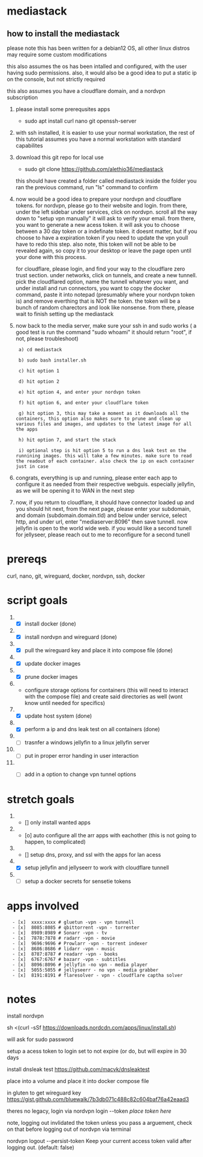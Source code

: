# mediastack
## how to install the mediastack
please note this has been written for a debian12 OS, all other linux distros may require some custom modifications

this also assumes the os has been intalled and configured, with the user having sudo permissions. also, it would also be a good idea to put a static ip on the console, but not strictly required

this also assumes you have a cloudflare domain, and a nordvpn subscription

1) please install some prerequsites apps
   - sudo apt install curl nano git openssh-server

2) with ssh installed, it is easier to use your normal workstation, the rest of this tutorial assumes you have a normal workstation with standard capabilites

3) download this git repo for local use
    - sudo git clone https://github.com/alethio36/mediastack
      
   this should have created a folder called mediastack inside the folder you ran the previous command, run "ls" command to confirm

4) now would be a good idea to prepare your nordvpn and cloudflare tokens.
   for nordvpn, please go to their website and login. from there, under the left sidebar under services, click on nordvpn. scroll all the way down to "setup vpn manually" it will ask to verify your email. from there, you want to generate a new acess token. it will ask you to choose between a 30 day token or a indefinate token. it doesnt matter, but if you choose to have a expiration token if you need to update the vpn youll have to redo this step. also note, this token will not be able to be revealed again, so copy it to your desktop or leave the page open until your done with this process.

   for cloudflare, please login, and find your way to the cloudflare zero trust section. under networks, click on tunnels, and create a new tunnell. pick the cloudflared option, name the tunnell whatever you want, and under install and run connectors, you want to copy the docker command, paste it into notepad (presumably where your nordvpn token is) and remove everthing that is NOT the token. the token will be a bunch of random charectors and look like nonsense. from there, please wait to finish setting up the mediastack

5) now back to the media server, make sure your ssh in and sudo works ( a good test is run the command "sudo whoami" it should return "root", if not, please troubleshoot)


   
        a) cd mediastack
  
        b) sudo bash installer.sh
  
        c) hit option 1
  
        d) hit option 2
  
        e) hit option 4, and enter your nordvpn token
  
        f) hit option 6, and enter your cloudflare token
  
        g) hit option 3, this may take a moment as it downloads all the containers, this option also makes sure to prune and clean up various files and images, and updates to the latest image for all the apps
  
        h) hit option 7, and start the stack
  
        i) optional step is hit option 5 to run a dns leak test on the runnining images. this will take a few minutes. make sure to read the readout of each container. also check the ip on each container just in case


6) congrats, everything is up and running, please enter each app to configure it as needed from their respective webguis. especially jellyfin, as we will be opening it to WAN in the next step
7) now, if you return to cloudflare, it should have connector loaded up and you should hit next, from the next page, please enter your subdomain, and domain (subdomain.domain.tld) and below under service, select http, and under url, enter "mediaserver:8096" then save tunnell. now jellyfin is open to the world wide web. if you would like a second tunell for jellyseer, please reach out to me to reconfigure for a second tunell



# prereqs
curl, nano, git, wireguard, docker, nordvpn, ssh, docker

# script goals
1)  - [x] install docker (done)
2)  - [x] install nordvpn and wireguard (done)
3)  - [x] pull the wireguard key and place it into compose file (done)
4)  - [x] update docker images
5)  - [x] prune docker images
6)  -  configure storage options for containers (this will need to interact with the compose file) and create said directories as well (wont know until needed for specifics)
7)  - [x] update host system (done)
8)  - [x] perform a ip and dns leak test on all containers (done)
9)  - [ ] trasnfer a windows jellyfin to a linux jellyfin server
10) - [ ] put in proper error handing in user interaction 
11) - [ ] add in a option to change vpn tunnel options
   
   
# stretch goals
1) - [] only install wanted apps
2) - [o] auto configure all the arr apps with eachother (this is not going to happen, to complicated)
3) - [] setup dns, proxy, and ssl with the apps for lan acess 
4) - [x] setup jellyfin and jellyseerr to work with cloudflare tunnell
5) - [ ] setup a docker secrets for sensetie tokens

# apps involved 

      - [x]  xxxx:xxxx # gluetun -vpn - vpn tunnell
      - [x]  8085:8085 # qbittorrent -vpn - torrenter
      - [x]  8989:8989 # Sonarr -vpn - tv 
      - [x]  7878:7878 # radarr -vpn - movie
      - [x]  9696:9696 # Prowlarr -vpn - torrent indexer
      - [x]  8686:8686 # lidarr -vpn - music
      - [x]  8787:8787 # readarr -vpn - books
      - [x]  6767:6767 # bazarr -vpn - subtitles
      - [x]  8096:8096 # jellyfin -no vpn - media player
      - [x]  5055:5055 # jellyseerr - no vpn - media grabber
      - [x]  8191:8191 # flaresolver - vpn - cloudflare captha solver





# notes

install nordvpn

sh <(curl -sSf https://downloads.nordcdn.com/apps/linux/install.sh)

will ask for sudo password

setup a acess token to login
set to not expire (or do, but will expire in 30 days


install dnsleak test
https://github.com/macvk/dnsleaktest

place into a volume and place it into docker compose file


in gluten to get wireguard key
https://gist.github.com/bluewalk/7b3db071c488c82c604baf76a42eaad3

theres no legacy, login via nordvpn login --token *place token here*

note, logging out invlidated the token unless you pass a arguement, check on that before logging out of nordvpn via terminal

nordvpn logout  --persist-token  Keep your current access token valid after logging out. (default: false)


